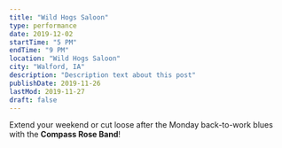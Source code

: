 ```yaml
---
title: "Wild Hogs Saloon"
type: performance
date: 2019-12-02
startTime: "5 PM"
endTime: "9 PM"
location: "Wild Hogs Saloon"
city: "Walford, IA"
description: "Description text about this post"
publishDate: 2019-11-26
lastMod: 2019-11-27
draft: false
---
```


Extend your weekend or cut loose after the Monday back-to-work blues with the **Compass Rose Band**!
